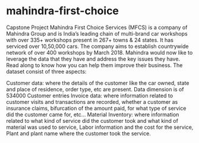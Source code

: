 # mahindra-first-choice
Capstone Project
Mahindra First Choice Services (MFCS) is a company of Mahindra Group and is India’s leading chain of multi-brand car workshops with over 335+ workshops present in 267+ towns & 24 states. It has serviced over 10,50,000 cars. The company aims to establish countrywide network of over 400 workshops by March 2018. Mahindra would now like to leverage the data that they have and address the key issues they have. Read along to know how you can help them improve their business. The dataset consist of three aspects:

Customer data: where the details of the customer like the car owned, state and place of residence, order type, etc are present. Data dimension is of 534000 Customer entries
Invoice data: where information related to customer visits and transactions are recorded, whether a customer as insurance claims, bifurcation of the amount paid, for what type of service did the customer came for, etc…
Material Inventory: where information related to what kind of service did the customer took and what kind of material was used to service, Labor information and the cost for the service, Plant and plant name where the customer took the service.

